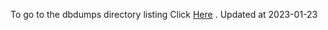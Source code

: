 To go to the dbdumps directory listing Click [Here](https://ipfs.io/ipfs/bafkreifafu4b72iyobiynysvdsxbo5c2ylvb22nfyhe4ixub5ui37ue7o4) . Updated at 2023-01-23